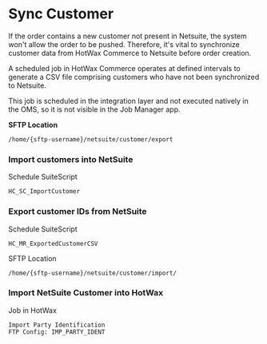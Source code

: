 # Sync Customer
If the order contains a new customer not present in Netsuite, the system won't allow the order to be pushed. Therefore, it's vital to synchronize customer data from HotWax Commerce to Netsuite before order creation.

A scheduled job in HotWax Commerce operates at defined intervals to generate a CSV file comprising customers who have not been synchronized to Netsuite.

This job is scheduled in the integration layer and not executed natively in the OMS, so it is not visible in the Job Manager app.

**SFTP Location**
```
/home/{sftp-username}/netsuite/customer/export
```

### Import customers into NetSuite

Schedule SuiteScript
```
HC_SC_ImportCustomer
```

### Export customer IDs from NetSuite
Schedule SuiteScript
```
HC_MR_ExportedCustomerCSV
```
SFTP Location
```
/home/{sftp-username}/netsuite/customer/import/
```

### Import NetSuite Customer into HotWax
Job in HotWax
```
Import Party Identification
FTP Config: IMP_PARTY_IDENT
```